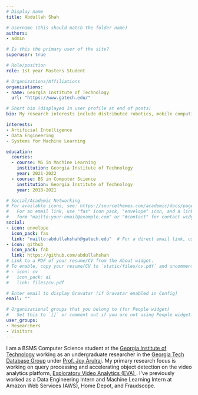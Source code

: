 ```yaml
---
# Display name
title: Abdullah Shah

# Username (this should match the folder name)
authors:
- admin

# Is this the primary user of the site?
superuser: true

# Role/position
role: 1st year Masters Student

# Organizations/Affiliations
organizations:
- name: Georgia Institute of Technology
  url: "https://www.gatech.edu/"

# Short bio (displayed in user profile at end of posts)
bio: My research interests include distributed robotics, mobile computing and programmable matter.

interests:
- Artificial Intelligence
- Data Engineering
- Systems for Machine Learning

education:
  courses:
  - course: MS in Machine Learning
    institution: Georgia Institute of Technology
    year: 2021-2022
  - course: BS in Computer Science
    institution: Georgia Institute of Technology
    year: 2018-2021

# Social/Academic Networking
# For available icons, see: https://sourcethemes.com/academic/docs/page-builder/#icons
#   For an email link, use "fas" icon pack, "envelope" icon, and a link in the
#   form "mailto:your-email@example.com" or "#contact" for contact widget.
social:
- icon: envelope
  icon_pack: fas
  link: "mailto:abdullahshah@gatech.edu"  # For a direct email link, use "mailto:test@example.org".
- icon: github
  icon_pack: fab
  link: https://github.com/abdullahshah
# Link to a PDF of your resume/CV from the About widget.
# To enable, copy your resume/CV to `static/files/cv.pdf` and uncomment the lines below.
# - icon: cv
#   icon_pack: ai
#   link: files/cv.pdf

# Enter email to display Gravatar (if Gravatar enabled in Config)
email: ""

# Organizational groups that you belong to (for People widget)
#   Set this to `[]` or comment out if you are not using People widget.
user_groups:
- Researchers
- Visitors
---
```


I am a BSMS Computer Science student at the <a href="https://www.cc.gatech.edu/" target="_blank">Georgia Institute of Technology</a> working as an undergraduate researcher in the <a href="https://db.cc.gatech.edu/" target="_blank">Georgia Tech Database Group</a> under <a href="https://www.cc.gatech.edu/~jarulraj/" target="_blank">Prof. Joy Arulraj</a>. My primary research focus is working on query processing and accelerating object detection on the video analytics platform, <a href="https://github.com/georgia-tech-db/eva" target="_blank">Exploratory Video Analytics (EVA) </a>. I've previously worked as a Data Engineering Intern and Machine Learning Intern at Amazon Web Services (AWS), Home Depot, and Fraudscope. 
